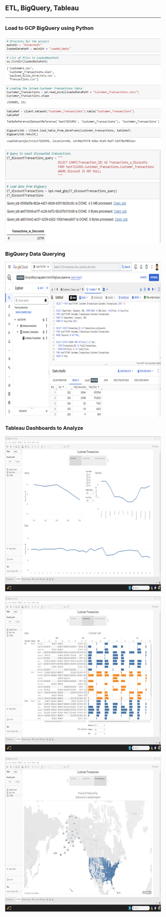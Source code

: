 ## ETL, BigQuery, Tableau

---

### Load to GCP BigQuery using Python
<p align="left">
  <img width="750" height="350" src="https://github.com/ankur715/GCP/blob/master/BigQuery/loadData_GCP_using_Python.png"> 
</p>

<p align="left">
  <img width="600" height="300" src="https://github.com/ankur715/GCP/blob/master/BigQuery/load_GCP_using_Python.png">
</p>

### BigQuery Data Querying
<p align="left">
  <img width="1000" height="500" src="https://github.com/ankur715/GCP/blob/master/BigQuery/GCP_BigQuery.png">
</p>

### Tableau Dashboards to Analyze
<p align="left">
  <img width="1000" height="500" src="https://github.com/ankur715/GCP/blob/master/BigQuery/Tableau_Price_Trend.png">
</p>

<p align="left">
  <img width="1000" height="500" src="https://github.com/ankur715/GCP/blob/master/BigQuery/Tableau_Customer_Sales.png">
</p>

<p align="left">
  <img width="1000" height="500" src="https://github.com/ankur715/GCP/blob/master/BigQuery/Tableau_PriceMapRegion.png">
</p>

